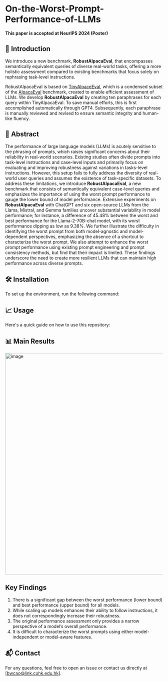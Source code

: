 # On-the-Worst-Prompt-Performance-of-LLMs

**This paper is accepted at NeurIPS 2024 (Poster)**

## 🚀 Introduction
We introduce a new benchmark, **RobustAlpacaEval**, that encompasses semantically equivalent queries of diverse real-world tasks, offering a more holistic assessment compared to existing benchmarks that focus solely on rephrasing task-level instructions.

RobustAlpacaEval is based on [TinyAlpaceEval](https://github.com/felipemaiapolo/tinyBenchmarks), which is a condensed subset of the [AlpacaEval](https://github.com/tatsu-lab/alpaca_eval) benchmark, created to enable efficient assessment of LLMs. We develop **RobustAlpacaEval** by creating ten paraphrases for each query within TinyAlpacaEval. To save manual efforts, this is first accomplished automatically through GPT4. Subsequently, each paraphrase is manually reviewed and revised to ensure semantic integrity and human-like fluency.


## 📄 Abstract

The performance of large language models (LLMs) is acutely sensitive to the phrasing of prompts, which raises significant concerns about their reliability in real-world scenarios. Existing studies often divide prompts into task-level instructions and case-level inputs and primarily focus on evaluating and improving robustness against variations in tasks-level instructions. However, this setup fails to fully address the diversity of real-world user queries and assumes the existence of task-specific datasets. To address these limitations, we introduce **RobustAlpacaEval**, a new benchmark that consists of semantically equivalent case-level queries and emphasizes the importance of using the worst prompt performance to gauge the lower bound of model performance. Extensive experiments on **RobustAlpacaEval** with ChatGPT and six open-source LLMs from the Llama, Mistral, and Gemma families uncover substantial variability in model performance; for instance, a difference of 45.48% between the worst and best performance for the Llama-2-70B-chat model, with its worst performance dipping as low as 9.38%. We further illustrate the difficulty in identifying the worst prompt from both model-agnostic and model-dependent perspectives, emphasizing the absence of a shortcut to characterize the worst prompt. We also attempt to enhance the worst prompt performance using existing prompt engineering and prompt consistency methods, but find that their impact is limited. These findings underscore the need to create more resilient LLMs that can maintain high performance across diverse prompts.



## 🛠️ Installation

To set up the environment, run the following command:


## 📈 Usage

Here's a quick guide on how to use this repository:



## 📊 Main Results

<img width="709" alt="image" src="https://github.com/user-attachments/assets/b1be8ee6-171d-4c7c-be40-0350ac5ad75b">

## Key Findings
1. There is a significant gap between the worst performance (lower bound) and best performance
(upper bound) for all models.
2. While scaling up models enhances their ability to follow instructions, it does not correspondingly
increase their robustness.
3. The original performance assessment only provides a narrow perspective of a model’s overall
performance.
4. It is difficult to characterize the worst prompts using either model-independent or model-aware features.



## 📬 Contact

For any questions, feel free to open an issue or contact us directly at [bwcao@link.cuhk.edu.hk].
